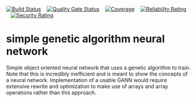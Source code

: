 [![Build Status](https://travis-ci.org/lee-mcfaul/simple-ga-neural-network.svg?branch=master)](https://travis-ci.org/lee-mcfaul/simple-ga-neural-network)
&nbsp;&nbsp;&nbsp;[![Quality Gate Status](https://sonarcloud.io/api/project_badges/measure?project=com.lee.mcfaul.github.simple.ga.neural.network%3Asimple-gann&metric=alert_status)](https://sonarcloud.io/dashboard?id=com.lee.mcfaul.github.simple.ga.neural.network%3Asimple-gann)
&nbsp;&nbsp;&nbsp;[![Coverage](https://sonarcloud.io/api/project_badges/measure?project=com.lee.mcfaul.github.simple.ga.neural.network%3Asimple-gann&metric=coverage)](https://sonarcloud.io/dashboard?id=com.lee.mcfaul.github.simple.ga.neural.network%3Asimple-gann)
&nbsp;&nbsp;&nbsp;[![Reliability Rating](https://sonarcloud.io/api/project_badges/measure?project=com.lee.mcfaul.github.simple.ga.neural.network%3Asimple-gann&metric=reliability_rating)](https://sonarcloud.io/dashboard?id=com.lee.mcfaul.github.simple.ga.neural.network%3Asimple-gann)
&nbsp;&nbsp;&nbsp;[![Security Rating](https://sonarcloud.io/api/project_badges/measure?project=com.lee.mcfaul.github.simple.ga.neural.network%3Asimple-gann&metric=security_rating)](https://sonarcloud.io/dashboard?id=com.lee.mcfaul.github.simple.ga.neural.network%3Asimple-gann)
# simple genetic algorithm neural network

Simple object oriented neural network that uses a genetic algorithm to train. Note that this is incredibly inefficient and is meant to show the concepts of a neural network. Implementation of a usable GANN would require extensive rewrite and optimization to make use of arrays and array operations rather than this approach.
